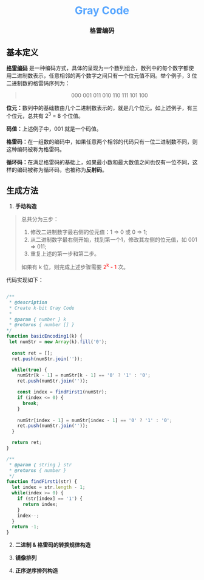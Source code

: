 <div align='center'>
  <h1>
    <b style='color: #58a6ff'>Gray Code</b><br/>
  </h1>
  <h3><b>格雷编码</b></h3>
</div>

## 基本定义
**[格雷编码](https://oi-wiki.org/misc/gray-code/)** 是一种编码方式，具体的呈现为一个数列组合，数列中的每个数字都使用二进制数表示，任意相邻的两个数字之间只有一个位元值不同。举个例子，3 位二进制数的格雷码序列为：<br/>
> <p align='center'>000 001 011 010 110 111 101 100</p>

<p>
  <b>位元：</b>数列中的基础数由几个二进制数表示的，就是几个位元。如上述例子，有三个位元，总共有 2<sup>3</sup> = 8 个位值。<br/>
</p>

<p>
  <b>码值：</b>上述例子中，001 就是一个码值。<br/>
</p>

<p>
  <b>格雷码：</b>在一组数的编码中，如果任意两个相邻的代码只有一位二进制数不同，则这种编码被称为格雷码。<br/>
</p>

<p>
  <b>循环码：</b>在满足格雷码的基础上，如果最小数和最大数值之间也仅有一位不同，这样的编码被称为循环码，也被称为<b>反射码</b>。<br/>
</p>

## 生成方法

1. **手动构造**
> 总共分为三步：
> 1. 修改二进制数字最右侧的位元值：1 => 0 或 0 => 1;
> 2. 从二进制数字最右侧开始，找到第一个1，修改其左侧的位元值，如 001 => 011;
> 3. 重复上述的第一步和第二步。
>
> 如果有 k 位，则完成上述步骤需要<span style='color: red'> 2<sup>k</sup> - 1 </span>次。

<p>
  代码实现如下：
</p>

```javascript

/**
 * @description
 * Create k-bit Gray Code
 * 
 * @param { number } k
 * @returns { number [] }
*/
function basicEncoding1(k) {
 let numStr = new Array(k).fill('0');
  
  const ret = [];
  ret.push(numStr.join(''));

  while(true) {
    numStr[k - 1] = numStr[k - 1] == '0' ? '1' : '0';
    ret.push(numStr.join(''));

    const index = findFirst1(numStr);
    if (index <= 0) {
      break;
    }
    
    numStr[index - 1] = numStr[index - 1] == '0' ? '1' : '0';
    ret.push(numStr.join(''));
  }

  return ret;
}

/**
 * @param { string } str
 * @returns { number }
 */
function findFirst1(str) {
  let index = str.length - 1;
  while(index >= 0) {
    if (str[index] == '1') {
      return index;
    }
    index--;
  }
  return -1;
}
```

2. **二进制 & 格雷码的转换规律构造**

3. **镜像排列**

4. **正序逆序排列构造**